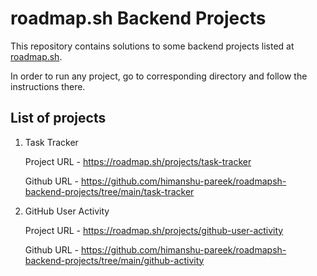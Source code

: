 # roadmap.sh Backend Projects

This repository contains solutions to some backend projects listed at [roadmap.sh](https://roadmap.sh/backend/projects).

In order to run any project, go to corresponding directory and follow the instructions there.

## List of projects

1. Task Tracker

    Project URL - https://roadmap.sh/projects/task-tracker
   
    Github URL - https://github.com/himanshu-pareek/roadmapsh-backend-projects/tree/main/task-tracker

3. GitHub User Activity

    Project URL - https://roadmap.sh/projects/github-user-activity
   
    Github URL - https://github.com/himanshu-pareek/roadmapsh-backend-projects/tree/main/github-activity
